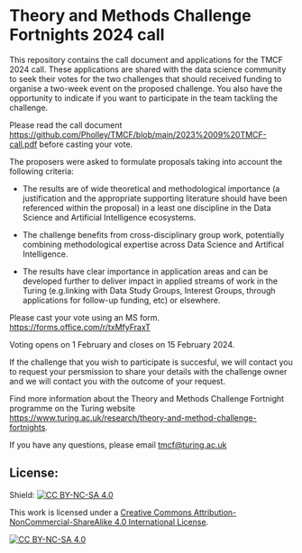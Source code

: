 # Theory and Methods Challenge Fortnights 2024 call
This repository contains the call document and applications for the TMCF 2024 call. These applications are shared with the data science community to seek their votes for the two challenges that should received funding to organise a two-week event on the proposed challenge. You also have the opportunity to indicate if you want to participate in the team tackling the challenge. 

Please read the call document https://github.com/Pholley/TMCF/blob/main/2023%2009%20TMCF-call.pdf before casting your vote. 

The proposers were asked to formulate proposals taking into account the following criteria: 

* The results are of wide theoretical and methodological importance (a justification and the appropriate supporting literature should have been referenced within the proposal) in a least one discipline in the Data Science and Artificial Intelligence ecosystems. 

* The challenge benefits from cross-disciplinary group work, potentially combining methodological expertise across Data Science and Artifical Intelligence.

* The results have clear importance in application areas and can be developed further to deliver impact in applied streams of work in the Turing (e.g.linking with Data Study Groups, Interest Groups, through applications for follow-up funding, etc) or elsewhere.

Please cast your vote using an MS form. https://forms.office.com/r/txMfyFraxT

Voting opens on 1 February and closes on 15 February 2024.

If the challenge that you wish to participate is succesful, we will contact you to request your persmission to share your details with the challenge owner and we will contact you with the outcome of your request.

Find more information about the Theory and Methods Challenge Fortnight programme on the Turing website https://www.turing.ac.uk/research/theory-and-method-challenge-fortnights.

If you have any questions, please email tmcf@turing.ac.uk

## License:
Shield: [![CC BY-NC-SA 4.0][cc-by-nc-sa-shield]][cc-by-nc-sa]

This work is licensed under a
[Creative Commons Attribution-NonCommercial-ShareAlike 4.0 International License][cc-by-nc-sa].

[![CC BY-NC-SA 4.0][cc-by-nc-sa-image]][cc-by-nc-sa]

[cc-by-nc-sa]: http://creativecommons.org/licenses/by-nc-sa/4.0/
[cc-by-nc-sa-image]: https://licensebuttons.net/l/by-nc-sa/4.0/88x31.png
[cc-by-nc-sa-shield]: https://img.shields.io/badge/License-CC%20BY--NC--SA%204.0-lightgrey.svg

